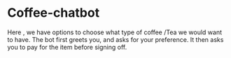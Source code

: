 # Coffee-chatbot

Here , we have options to choose what type of coffee /Tea we would want to have. The bot first greets you, and asks for your preference.  It then asks you to pay for the item before signing off.
